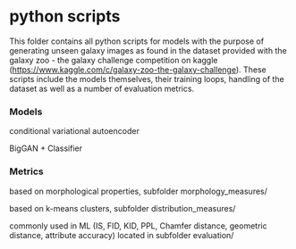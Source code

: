 # python scripts

This folder contains all python scripts for models with the purpose of generating unseen galaxy images as found in the dataset provided with the galaxy zoo - the galaxy challenge competition on kaggle (https://www.kaggle.com/c/galaxy-zoo-the-galaxy-challenge).
These scripts include the models themselves, their training loops, handling of the dataset as well as a number of evaluation metrics.

### Models
conditional variational autoencoder

BigGAN + Classifier

### Metrics

based on morphological properties, subfolder morphology_measures/

based on k-means clusters, subfolder distribution_measures/

commonly used in ML (IS, FID, KID, PPL, Chamfer distance, geometric distance, attribute accuracy)
located in subfolder evaluation/